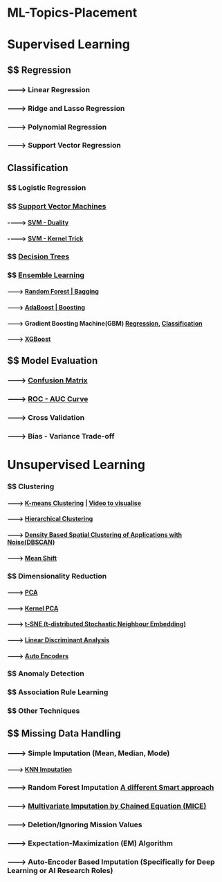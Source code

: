 # ML-Topics-Placement

# Supervised Learning
## $$ Regression
### ---> Linear Regression
### ---> Ridge and Lasso Regression
### ---> Polynomial Regression
### ---> Support Vector Regression

## Classification
### $$ Logistic Regression
### $$ [Support Vector Machines](https://medium.com/@kushaldps1996/a-complete-guide-to-support-vector-machines-svms-501e71aec19e)
#### ----> [SVM - Duality](https://youtu.be/6-ntMIaJpm0?si=MSeQdyZOzGhY3K86)
#### ----> [SVM - Kernel Trick](https://youtu.be/OKFMZQyDROI?si=rh6HRvj6212jRXUQ)

### $$ [Decision Trees](https://medium.com/@MrBam44/decision-trees-91f61a42c724)

### $$ [Ensemble Learning](https://medium.com/@sumbatilinda/ensemble-learning-in-machine-learning-bagging-boosting-and-stacking-a00c6bae971f)
#### ---> [Random Forest | Bagging](https://medium.com/@harshdeepsingh_35448/understanding-random-forests-aa0ccecdbbbb)
#### ---> [AdaBoost | Boosting](https://medium.com/@curryrowan/adaboost-explained-92408a6713da)
#### ---> Gradient Boosting Machine(GBM) [Regression](https://medium.com/analytics-vidhya/introduction-to-the-gradient-boosting-algorithm-c25c653f826b), [Classification](https://www.digitalocean.com/community/tutorials/gradient-boosting-for-classification)
#### ---> [XGBoost](https://medium.com/@prathameshsonawane/xgboost-how-does-this-work-e1cae7c5b6cb)



## $$ Model Evaluation
### ---> [Confusion Matrix](https://medium.com/@nikitamalviya/confusion-matrix-870739a1ec31)
### ---> [ROC - AUC Curve](https://medium.com/@msong507/understanding-the-roc-auc-curve-cc204f0b3441)
### ---> Cross Validation
### ---> Bias - Variance Trade-off


# Unsupervised Learning
### $$ Clustering
#### ---> [K-means Clustering](https://medium.com/@dishantkharkar9/k-means-clustering-algorithm-ce4fbcac8fb0) | [Video to visualise](https://www.youtube.com/watch?v=R2e3Ls9H_fc)
#### ---> [Hierarchical Clustering](https://medium.com/@sachinsoni600517/mastering-hierarchical-clustering-from-basic-to-advanced-5e770260bf93)
#### ---> [Density Based Spatial Clustering of Applications with Noise(DBSCAN)](https://elutins.medium.com/dbscan-what-is-it-when-to-use-it-how-to-use-it-8bd506293818)
#### ---> [Mean Shift](https://medium.com/@kendigo.0416/understanding-patterns-with-mean-shift-clustering-in-medical-image-analysis-b3c91d1a9dae)

### $$ Dimensionality Reduction
#### ---> [PCA](https://medium.com/@aptrishu/understanding-principle-component-analysis-e32be0253ef0)
#### ---> [Kernel PCA](https://medium.com/@khwabkalra1/unleashing-the-power-of-kernel-pca-bce7f4d2923d)
#### ---> [t-SNE (t-distributed Stochastic Neighbour Embedding)](https://medium.com/@sachinsoni600517/mastering-t-sne-t-distributed-stochastic-neighbor-embedding-0e365ee898ea)
#### ---> [Linear Discriminant Analysis](https://medium.com/@gajendra.k.s/linear-discriminant-analysis-lda-8b8d0c163e08)
#### ---> [Auto Encoders](https://medium.com/game-of-bits/what-are-autoencoders-in-deep-learning-ba802298bc70)
### $$ Anomaly Detection
### $$ Association Rule Learning
### $$ Other Techniques


## $$ Missing Data Handling
### ---> Simple Imputation (Mean, Median, Mode)
#### ---> [KNN Imputation](https://medium.com/@kyawsawhtoon/a-guide-to-knn-imputation-95e2dc496e)
### ---> Random Forest Imputation [A different Smart approach](https://medium.com/analytics-vidhya/smart-data-imputation-using-random-forest-58a9aedd557a)
### ---> [Multivariate Imputation by Chained Equation (MICE)](https://medium.com/@kunalshrm175/multivariate-imputation-by-chained-equations-mice-2d3efb063434#:~:text=The%20MICE%20algorithm%20is%20a,restoring%20completeness%20for%20comprehensive%20analysis.)
### ---> Deletion/Ignoring Mission Values
### ---> Expectation-Maximization (EM) Algorithm
### ---> Auto-Encoder Based Imputation (Specifically for Deep Learning or AI Research Roles)

